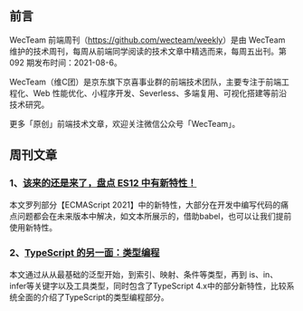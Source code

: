 ## 前言

WecTeam 前端周刊（<https://github.com/wecteam/weekly>）是由 WecTeam 维护的技术周刊，每周从前端同学阅读的技术文章中精选而来，每周五出刊。第 092 期发布时间：2021-08-6。

WecTeam（维C团）是京东旗下京喜事业群的前端技术团队，主要专注于前端工程化、Web 性能优化、小程序开发、Severless、多端复用、可视化搭建等前沿技术研究。

更多「原创」前端技术文章，欢迎关注微信公众号「WecTeam」。

## 周刊文章

### 1、[该来的还是来了，盘点 ES12 中有新特性！](https://mp.weixin.qq.com/s/_W9hskHKwAzOL6AV5DmKFg)

本文罗列部分【ECMAScript 2021】中的新特性，大部分在开发中编写代码的痛点问题都会在未来版本中解决，如文本所展示的，借助babel，也可以让我们提前使用新特性。

### 2、[TypeScript 的另一面：类型编程](https://juejin.cn/post/6989796543880495135)

本文通过从从最基础的泛型开始，到索引、映射、条件等类型，再到 is、in、infer等关键字以及工具类型，同时包含了TypeScript 4.x中的部分新特性，比较系统全面的介绍了TypeScript的类型编程部分。

